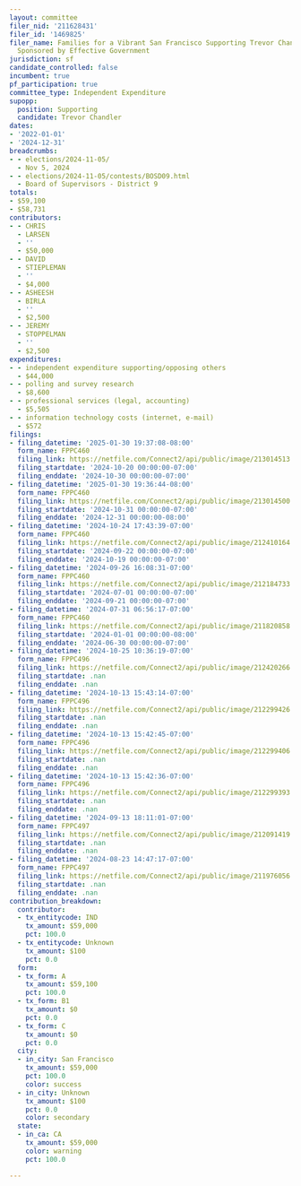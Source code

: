 ```yaml
---
layout: committee
filer_nid: '211628431'
filer_id: '1469825'
filer_name: Families for a Vibrant San Francisco Supporting Trevor Chandler for Supervisor,
  Sponsored by Effective Government
jurisdiction: sf
candidate_controlled: false
incumbent: true
pf_participation: true
committee_type: Independent Expenditure
supopp:
  position: Supporting
  candidate: Trevor Chandler
dates:
- '2022-01-01'
- '2024-12-31'
breadcrumbs:
- - elections/2024-11-05/
  - Nov 5, 2024
- - elections/2024-11-05/contests/BOSD09.html
  - Board of Supervisors - District 9
totals:
- $59,100
- $58,731
contributors:
- - CHRIS
  - LARSEN
  - ''
  - $50,000
- - DAVID
  - STIEPLEMAN
  - ''
  - $4,000
- - ASHEESH
  - BIRLA
  - ''
  - $2,500
- - JEREMY
  - STOPPELMAN
  - ''
  - $2,500
expenditures:
- - independent expenditure supporting/opposing others
  - $44,000
- - polling and survey research
  - $8,600
- - professional services (legal, accounting)
  - $5,505
- - information technology costs (internet, e-mail)
  - $572
filings:
- filing_datetime: '2025-01-30 19:37:08-08:00'
  form_name: FPPC460
  filing_link: https://netfile.com/Connect2/api/public/image/213014513
  filing_startdate: '2024-10-20 00:00:00-07:00'
  filing_enddate: '2024-10-30 00:00:00-07:00'
- filing_datetime: '2025-01-30 19:36:44-08:00'
  form_name: FPPC460
  filing_link: https://netfile.com/Connect2/api/public/image/213014500
  filing_startdate: '2024-10-31 00:00:00-07:00'
  filing_enddate: '2024-12-31 00:00:00-08:00'
- filing_datetime: '2024-10-24 17:43:39-07:00'
  form_name: FPPC460
  filing_link: https://netfile.com/Connect2/api/public/image/212410164
  filing_startdate: '2024-09-22 00:00:00-07:00'
  filing_enddate: '2024-10-19 00:00:00-07:00'
- filing_datetime: '2024-09-26 16:08:31-07:00'
  form_name: FPPC460
  filing_link: https://netfile.com/Connect2/api/public/image/212184733
  filing_startdate: '2024-07-01 00:00:00-07:00'
  filing_enddate: '2024-09-21 00:00:00-07:00'
- filing_datetime: '2024-07-31 06:56:17-07:00'
  form_name: FPPC460
  filing_link: https://netfile.com/Connect2/api/public/image/211820858
  filing_startdate: '2024-01-01 00:00:00-08:00'
  filing_enddate: '2024-06-30 00:00:00-07:00'
- filing_datetime: '2024-10-25 10:36:19-07:00'
  form_name: FPPC496
  filing_link: https://netfile.com/Connect2/api/public/image/212420266
  filing_startdate: .nan
  filing_enddate: .nan
- filing_datetime: '2024-10-13 15:43:14-07:00'
  form_name: FPPC496
  filing_link: https://netfile.com/Connect2/api/public/image/212299426
  filing_startdate: .nan
  filing_enddate: .nan
- filing_datetime: '2024-10-13 15:42:45-07:00'
  form_name: FPPC496
  filing_link: https://netfile.com/Connect2/api/public/image/212299406
  filing_startdate: .nan
  filing_enddate: .nan
- filing_datetime: '2024-10-13 15:42:36-07:00'
  form_name: FPPC496
  filing_link: https://netfile.com/Connect2/api/public/image/212299393
  filing_startdate: .nan
  filing_enddate: .nan
- filing_datetime: '2024-09-13 18:11:01-07:00'
  form_name: FPPC497
  filing_link: https://netfile.com/Connect2/api/public/image/212091419
  filing_startdate: .nan
  filing_enddate: .nan
- filing_datetime: '2024-08-23 14:47:17-07:00'
  form_name: FPPC497
  filing_link: https://netfile.com/Connect2/api/public/image/211976056
  filing_startdate: .nan
  filing_enddate: .nan
contribution_breakdown:
  contributor:
  - tx_entitycode: IND
    tx_amount: $59,000
    pct: 100.0
  - tx_entitycode: Unknown
    tx_amount: $100
    pct: 0.0
  form:
  - tx_form: A
    tx_amount: $59,100
    pct: 100.0
  - tx_form: B1
    tx_amount: $0
    pct: 0.0
  - tx_form: C
    tx_amount: $0
    pct: 0.0
  city:
  - in_city: San Francisco
    tx_amount: $59,000
    pct: 100.0
    color: success
  - in_city: Unknown
    tx_amount: $100
    pct: 0.0
    color: secondary
  state:
  - in_ca: CA
    tx_amount: $59,000
    color: warning
    pct: 100.0

---
```

